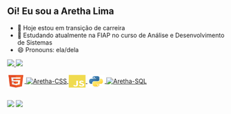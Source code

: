 ## Oi! Eu sou a Aretha Lima 


- 🔭  Hoje estou em transição  de carreira 
- 🌱 Estudando atualmente na FIAP no curso de Análise e Desenvolvimento de Sistemas 
- 😄 Pronouns: ela/dela

<div>
  <a href="https://github.com/arethalima">
  <img height="180em" src="https://github-readme-stats.vercel.app/api?username=arethalima&show_icons=true&theme=dracula&include_all_commits=true&count_private=true"/>
  <img height="180em" src="https://github-readme-stats.vercel.app/api/top-langs/?username=arethalima&layout=compact&langs_count=16&theme=dracula"/>
</div>
  
<div style ="display: inline_block"><br>
  <img align="center" alt="Rafa-HTML" height="30" width="40" src="https://raw.githubusercontent.com/devicons/devicon/master/icons/html5/html5-original.svg">
  <img align="center" alt="Aretha-CSS" height="30" width="70" src="https://img.shields.io/badge/CSS-239120?&style=for-the-badge&logo=css3&logoColor=white">
  <img align="center" alt="Rafa-Js" height="30" width="40" src="https://raw.githubusercontent.com/devicons/devicon/master/icons/javascript/javascript-plain.svg">
  <img align="center" alt="Aretha-Python" height="30" width="40" src="https://raw.githubusercontent.com/devicons/devicon/master/icons/python/python-original.svg">
  <img align="center" alt="Aretha-SQL" height="30" width="70" src="https://img.shields.io/badge/MySQL-00000F?style=for-the-badge&logo=mysql&logoColor=white">
</div>  

##

 <div>
  <a href="https://instagram.com/aretha.giacon" target="_blank"><img src="https://img.shields.io/badge/-Instagram-%23E4405F?style-for-the-badge&logo=instagram&logoColor=white" target="_blank"></a>
   <a href="https://www.linkedin.com/in/aretha-lima-giacon" target="_blank"><img src="https://img.shields.io/badge/-LinkedIn-%230077B5?style-for-the-badge&logo=linkedin&logoColor=white" target="_blank"></a>
   
 </div> 
   

   
  
  
